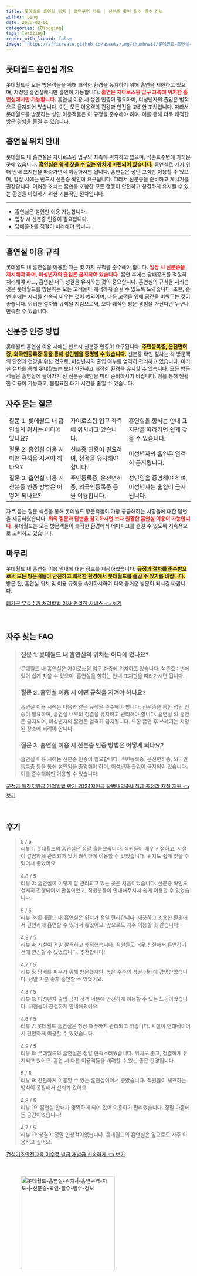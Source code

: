 ```yaml
---
title: 롯데월드 흡연실 위치 | 흡연구역 지도 | 신분증 확인 필수 필수 정보
author: bing
date: 2025-02-01
categories: [Blogging]
tags: [writing]
render_with_liquid: false
image: 'https://afficreate.github.io/assets/img/thumbnail/롯데월드-흡연실-위치-|-흡연구역-지도-|-신분증-확인-필수-필수-정보.webp'
---
```



<h2 id='롯데월드 흡연실 개요'>롯데월드 흡연실 개요</h2>

<p>롯데월드는 모든 방문객들을 위해 쾌적한 환경을 유지하기 위해 흡연을 제한하고 있으며, 지정된 흡연실에서만 흡연이 가능합니다. <b><span style="color: #ee2323;">흡연은 자이로스윙 입구 좌측에 위치한 흡연실에서만 가능합니다.</span></b> 흡연실 이용 시 성인 인증이 필요하며, 미성년자의 출입은 법적으로 금지되어 있습니다. 이는 모든 이용객의 건강과 안전을 고려한 조치입니다. 따라서 롯데월드를 방문하는 성인 이용객들은 이 규정을 준수해야 하며, 이를 통해 더욱 쾌적한 방문 경험을 즐길 수 있습니다.</p>

<h2 id='흡연실 위치 안내'>흡연실 위치 안내</h2>

<p>롯데월드 내 흡연실은 자이로스윙 입구의 좌측에 위치하고 있으며, 석촌호수변에 가까운 곳에 있습니다. <b><span style="background-color: #ffe066;">흡연실은 쉽게 찾을 수 있는 위치에 마련되어 있습니다.</span></b> 흡연실로 가기 위해 안내 표지판을 따라가면서 이동하시면 됩니다. 흡연실은 성인 고객만 이용할 수 있으며, 입장 시에는 반드시 신분증 확인이 요구됩니다. 따라서 신분증을 준비하고 계시기를 권장합니다. 이러한 조치는 흡연을 포함한 모든 행동이 안전하고 청결하게 유지될 수 있는 환경을 마련하기 위한 기본적인 절차입니다. </p>

<hr />

<ul>
    <li>흡연실은 성인만 이용 가능합니다.</li>
    <li>입장 시 신분증 인증이 필요합니다.</li>
    <li>담배꽁초를 적절히 처리해야 합니다.</li>
</ul>

<hr />

<h2 id='흡연실 이용 규칙'>흡연실 이용 규칙</h2>

<p>롯데월드 내 흡연실을 이용할 때는 몇 가지 규칙을 준수해야 합니다. <b><span style="color: #ee2323;">입장 시 신분증을 제시해야 하며, 미성년자의 출입은 금지되어 있습니다.</span></b> 흡연 후에는 담배꽁초를 적절히 처리해야 하고, 흡연실 내의 청결을 유지하는 것이 중요합니다. 흡연실의 규칙을 지키는 것은 롯데월드를 방문하는 모든 고객들이 쾌적하게 즐길 수 있도록 도와줍니다. 또한, 흡연 후에는 자리를 신속히 비우는 것이 예의이며, 다음 고객을 위해 공간을 비워두는 것이 좋습니다. 이러한 절차와 규칙을 지킴으로써, 보다 쾌적한 방문 경험을 가진다면 누구나 만족할 수 있습니다.</p>

<h2 id='신분증 인증 방법'>신분증 인증 방법</h2>

<p>롯데월드 흡연실 이용 시에는 반드시 신분증 인증이 요구됩니다. <b><span style="background-color: #ffe066;">주민등록증, 운전면허증, 외국인등록증 등을 통해 성인임을 증명할 수 있습니다.</span></b> 신분증 확인 절차는 각 방문객의 안전과 건강을 위한 것으로, 미성년자의 출입 여부를 엄격히 관리하고 있습니다. 이러한 절차를 통해 롯데월드는 보다 안전하고 쾌적한 환경을 유지할 수 있습니다. 모든 방문객들은 흡연실에 들어가기 전 신분증 확인을 미리 준비하시기 바랍니다. 이를 통해 원활한 이용이 가능하고, 불필요한 대기 시간을 줄일 수 있습니다.</p>

<h2 id='자주 묻는 질문'>자주 묻는 질문</h2>

<table>
    <tr>
        <td>질문 1. 롯데월드 내 흡연실의 위치는 어디에 있나요?</td>
        <td>자이로스윙 입구 좌측에 위치하고 있습니다.</td>
        <td>흡연실을 향하는 안내 표지판을 따라가면 쉽게 찾을 수 있습니다.</td>
    </tr>
    <tr>
        <td>질문 2. 흡연실 이용 시 어떤 규칙을 지켜야 하나요?</td>
        <td>신분증 인증이 필요하며, 청결을 유지해야 합니다.</td>
        <td>미성년자의 흡연은 엄격히 금지됩니다.</td>
    </tr>
    <tr>
        <td>질문 3. 흡연실 이용 시 신분증 인증 방법은 어떻게 되나요?</td>
        <td>주민등록증, 운전면허증, 외국인등록증 등을 이용합니다.</td>
        <td>성인임을 증명해야 하며, 미성년자는 출입이 금지됩니다.</td>
    </tr>
</table>

<p>자주 묻는 질문 섹션을 통해 롯데월드 방문객들이 가장 궁금해하는 사항들에 대한 답변을 제공하였습니다. <b><span style="color: #ee2323;">위의 질문과 답변을 참고하시면 보다 원활한 흡연실 이용이 가능합니다.</span></b> 롯데월드는 모든 방문객들이 쾌적한 환경에서 테마파크를 즐길 수 있도록 지속적으로 노력하고 있습니다.</p>

<h2 id='마무리'>마무리</h2>

<p>롯데월드 내 흡연실 이용 안내에 대한 정보를 제공하였습니다. <b><span style="background-color: #ffe066;">규정과 절차를 준수함으로써 모든 방문객들이 안전하고 쾌적한 환경에서 롯데월드를 즐길 수 있기를 바랍니다.</span></b> 방문 전, 흡연실 위치 및 이용 규칙을 숙지하시하여 더욱 즐거운 방문이 되시길 바랍니다.</p>


<p><a class="click-button" title="폐가구 무료수거 처리방법 이사 편리한 서비스" href="https://afficreate.github.io/posts/%ED%8F%90%EA%B0%80%EA%B5%AC-%EB%AC%B4%EB%A3%8C%EC%88%98%EA%B1%B0-%EC%B2%98%EB%A6%AC%EB%B0%A9%EB%B2%95-%EC%9D%B4%EC%82%AC-%ED%8E%B8%EB%A6%AC%ED%95%9C-%EC%84%9C%EB%B9%84%EC%8A%A4/" rel="dofollow">폐가구 무료수거 처리방법 이사 편리한 서비스 👈 보기</a></p><br>
<h2 id='자주_찾는_FAQ'>자주 찾는 FAQ</h2>
<div itemscope="" itemtype="https://schema.org/FAQPage"> 
<blockquote> 
<div itemscope="" itemprop="mainEntity" itemtype="https://schema.org/Question"> 
<h3 itemprop="name">질문 1. 롯데월드 내 흡연실의 위치는 어디에 있나요?</h3> 
<div itemscope="" itemprop="acceptedAnswer" itemtype="https://schema.org/Answer"> 
<span itemprop="text"> 
<p>롯데월드 내 흡연실은 자이로스윙 입구 좌측에 위치하고 있습니다. 석촌호수변에 있어 쉽게 찾을 수 있으며, 흡연실을 향하는 안내 표지판을 따라가시면 됩니다.</p> 
</span> 
</div> 
</div> 

<div itemscope="" itemprop="mainEntity" itemtype="https://schema.org/Question"> 
<h3 itemprop="name">질문 2. 흡연실 이용 시 어떤 규칙을 지켜야 하나요?</h3> 
<div itemscope="" itemprop="acceptedAnswer" itemtype="https://schema.org/Answer"> 
<span itemprop="text"> 
<p>흡연실 이용 시에는 다음과 같은 규칙을 준수해야 합니다: 신분증을 통한 성인 인증이 필요하며, 흡연실 내부의 청결을 유지하고 관리해야 합니다. 흡연실 외 흡연은 금지되며, 미성년자의 흡연은 엄격히 금지됩니다. 또한 흡연 후 쓰레기는 지정된 장소에 버려야 합니다.</p> 
</span> 
</div> 
</div> 

<div itemscope="" itemprop="mainEntity" itemtype="https://schema.org/Question"> 
<h3 itemprop="name">질문 3. 흡연실 이용 시 신분증 인증 방법은 어떻게 되나요?</h3> 
<div itemscope="" itemprop="acceptedAnswer" itemtype="https://schema.org/Answer"> 
<span itemprop="text"> 
<p>흡연실 이용 시에는 신분증 인증이 필요합니다. 주민등록증, 운전면허증, 외국인등록증 등을 통해 성인임을 증명해야 하며, 미성년자 출입이 금지되어 있습니다. 이를 준수해야만 이용할 수 있습니다.</p> 
</span> 
</div> 
</div> 

</blockquote> 
</div>
<p><a class="click-button" title="군적금 매칭지원금 가입방법 만기 2024지원금 장병내일준비적금 총정리 재정 지원" href="https://afficreate.github.io/posts/%EA%B5%B0%EC%A0%81%EA%B8%88-%EB%A7%A4%EC%B9%AD%EC%A7%80%EC%9B%90%EA%B8%88-%EA%B0%80%EC%9E%85%EB%B0%A9%EB%B2%95-%EB%A7%8C%EA%B8%B0-2024%EC%A7%80%EC%9B%90%EA%B8%88-%EC%9E%A5%EB%B3%91%EB%82%B4%EC%9D%BC%EC%A4%80%EB%B9%84%EC%A0%81%EA%B8%88-%EC%B4%9D%EC%A0%95%EB%A6%AC-%EC%9E%AC%EC%A0%95-%EC%A7%80%EC%9B%90/" rel="dofollow">군적금 매칭지원금 가입방법 만기 2024지원금 장병내일준비적금 총정리 재정 지원 👈 보기</a></p><br>
<h2 id='후기'>후기</h2>
<div itemscope itemtype="https://schema.org/Product">
  <blockquote>
  <div itemprop="review" itemscope itemtype="https://schema.org/Review">
      <div itemprop="reviewRating" itemscope itemtype="https://schema.org/Rating"> <span itemprop="ratingValue">5</span> / <span itemprop="bestRating">5</span> </div>
      <span itemprop="reviewBody">리뷰 1: 롯데월드의 흡연실은 정말 훌륭했습니다. 직원들이 매우 친절하고, 시설이 깔끔하게 관리되어 있어 쾌적하게 이용할 수 있었습니다. 위치도 쉽게 찾을 수 있어서 좋았어요.</span>
  </div>
  <br>
  <div itemprop="review" itemscope itemtype="https://schema.org/Review">
      <div itemprop="reviewRating" itemscope itemtype="https://schema.org/Rating"> <span itemprop="ratingValue">4.8</span> / <span itemprop="bestRating">5</span> </div>
      <span itemprop="reviewBody">리뷰 2: 흡연실이 이렇게 잘 관리되고 있는 곳은 처음이었습니다. 신분증 확인도 철저히 진행되어서 안심이었고, 직원분들이 안내해주셔서 쉽게 이용할 수 있었습니다.</span>
  </div>
  <br>
  <div itemprop="review" itemscope itemtype="https://schema.org/Review">
      <div itemprop="reviewRating" itemscope itemtype="https://schema.org/Rating"> <span itemprop="ratingValue">5</span> / <span itemprop="bestRating">5</span> </div>
      <span itemprop="reviewBody">리뷰 3: 롯데월드 내 흡연실은 위치가 정말 편리합니다. 깨끗하고 조용한 환경에서 편안하게 흡연할 수 있어서 좋았어요. 앞으로도 자주 이용할 것 같습니다!</span>
  </div>
  <br>
  <div itemprop="review" itemscope itemtype="https://schema.org/Review">
      <div itemprop="reviewRating" itemscope itemtype="https://schema.org/Rating"> <span itemprop="ratingValue">4.9</span> / <span itemprop="bestRating">5</span> </div>
      <span itemprop="reviewBody">리뷰 4: 시설이 정말 깔끔하고 쾌적했습니다. 직원들도 너무 친절해서 흡연하기 전에 안심할 수 있었습니다. 추천합니다!</span>
  </div>
  <br>
  <div itemprop="review" itemscope itemtype="https://schema.org/Review">
      <div itemprop="reviewRating" itemscope itemtype="https://schema.org/Rating"> <span itemprop="ratingValue">4.7</span> / <span itemprop="bestRating">5</span> </div>
      <span itemprop="reviewBody">리뷰 5: 담배를 피우기 위해 방문했지만, 높은 수준의 청결 상태에 감명받았습니다. 정말 기분 좋게 흡연할 수 있었어요.</span>
  </div>
  <br>
  <div itemprop="review" itemscope itemtype="https://schema.org/Review">
      <div itemprop="reviewRating" itemscope itemtype="https://schema.org/Rating"> <span itemprop="ratingValue">4.8</span> / <span itemprop="bestRating">5</span> </div>
      <span itemprop="reviewBody">리뷰 6: 미성년자 출입 금지 정책 덕분에 안전하게 이용할 수 있는 느낌이었습니다. 직원들이 친절하게 안내해줬어요.</span>
  </div>
  <br>
  <div itemprop="review" itemscope itemtype="https://schema.org/Review">
      <div itemprop="reviewRating" itemscope itemtype="https://schema.org/Rating"> <span itemprop="ratingValue">4.6</span> / <span itemprop="bestRating">5</span> </div>
      <span itemprop="reviewBody">리뷰 7: 롯데월드 흡연실은 항상 깨끗하게 관리되고 있습니다. 시설이 현대적이어서 편안하게 이용할 수 있었습니다.</span>
  </div>
  <br>
  <div itemprop="review" itemscope itemtype="https://schema.org/Review">
      <div itemprop="reviewRating" itemscope itemtype="https://schema.org/Rating"> <span itemprop="ratingValue">4.9</span> / <span itemprop="bestRating">5</span> </div>
      <span itemprop="reviewBody">리뷰 8: 롯데월드의 흡연실은 정말 만족스러웠습니다. 위치도 좋고, 청결하게 유지되고 있어요. 흡연 시 다른 이용객들을 배려할 수 있는 좋은 환경입니다.</span>
  </div>
  <br>
  <div itemprop="review" itemscope itemtype="https://schema.org/Review">
      <div itemprop="reviewRating" itemscope itemtype="https://schema.org/Rating"> <span itemprop="ratingValue">5</span> / <span itemprop="bestRating">5</span> </div>
      <span itemprop="reviewBody">리뷰 9: 간편하게 이용할 수 있는 흡연실이어서 좋았습니다. 직원들이 체크하는 방식이 공정해서 신뢰가 갔어요.</span>
  </div>
  <br>
  <div itemprop="review" itemscope itemtype="https://schema.org/Review">
      <div itemprop="reviewRating" itemscope itemtype="https://schema.org/Rating"> <span itemprop="ratingValue">4.8</span> / <span itemprop="bestRating">5</span> </div>
      <span itemprop="reviewBody">리뷰 10: 흡연실 안내가 명확하게 되어 있어 이용하기 편리했습니다. 정말 마음에 든 공간이었습니다!</span>
  </div>
  <br>
  <div itemprop="review" itemscope itemtype="https://schema.org/Review">
      <div itemprop="reviewRating" itemscope itemtype="https://schema.org/Rating"> <span itemprop="ratingValue">4.7</span> / <span itemprop="bestRating">5</span> </div>
      <span itemprop="reviewBody">리뷰 11: 청결이 정말 인상적이었습니다. 롯데월드의 흡연실은 앞으로도 자주 이용하고 싶어요.</span>
  </div>
  </blockquote>
</div>
<p><a class="click-button" title="건설기초안전교육 이수증 발급 재발급 신속하게" href="https://afficreate.github.io/posts/%EA%B1%B4%EC%84%A4%EA%B8%B0%EC%B4%88%EC%95%88%EC%A0%84%EA%B5%90%EC%9C%A1-%EC%9D%B4%EC%88%98%EC%A6%9D-%EB%B0%9C%EA%B8%89-%EC%9E%AC%EB%B0%9C%EA%B8%89-%EC%8B%A0%EC%86%8D%ED%95%98%EA%B2%8C/" rel="dofollow">건설기초안전교육 이수증 발급 재발급 신속하게 👈 보기</a></p><br>
<figure class="image"><img src="https://afficreate.github.io/assets/img/thumbnail/롯데월드-흡연실-위치-|-흡연구역-지도-|-신분증-확인-필수-필수-정보.webp" alt="롯데월드-흡연실-위치-|-흡연구역-지도-|-신분증-확인-필수-필수-정보" width="256" height="256"></figure>
